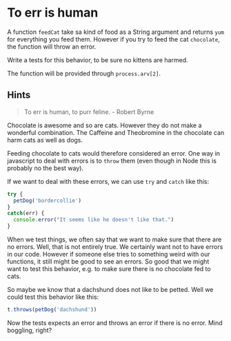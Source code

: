 # To err is human

A function `feedCat` take sa kind of food as a String argument and returns `yum`
for everything you feed them. However if you try to feed the cat `chocolate`, the
function will throw an error.

Write a tests for this behavior, to be sure no kittens are harmed.

The function will be provided through `process.arv[2]`.

## Hints

> To err is human, to purr feline. - Robert Byrne

Chocolate is awesome and so are cats. However they do not make a wonderful 
combination. The Caffeine and Theobromine in the chocolate can harm cats as well
as dogs. 

Feeding chocolate to cats would therefore considered an error. One way in javascript
to deal with errors is to `throw` them (even though in Node this is probably no the
best way). 

If we want to deal with these errors, we can use `try` and `catch` like this:

```js
try {
  petDog('bordercollie')
} 
catch(err) {
  console.error("It seems like he doesn't like that.")
}
```

When we test things, we often say that we want to make sure that there are no errors.
Well, that is not entirely true. We certainly want not to have errors in our code.
However if someone else tries to something weird with our functions, it still might
be good to see an errors. So good that we might want to test this behavior, e.g. 
to make sure there is no chocolate fed to cats.

So maybe we know that a dachshund does not like to be petted. Well we could test 
this behavior like this:

```js
t.throws(petDog('dachshund'))
```

Now the tests expects an error and throws an error if there is no error.
Mind boggling, right?